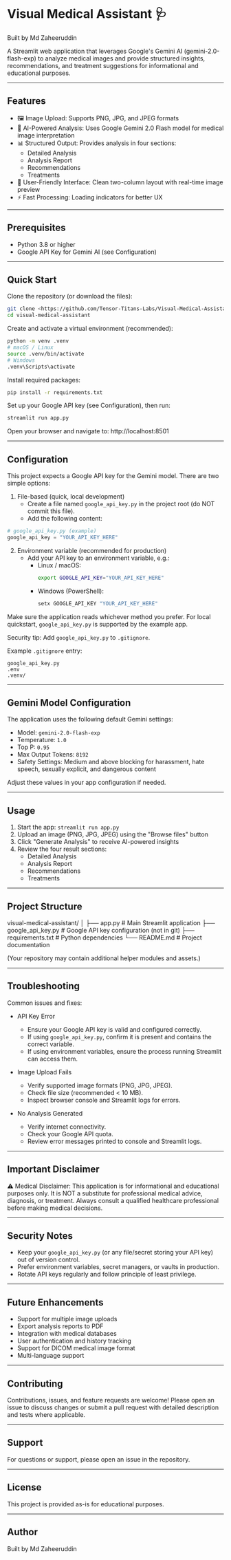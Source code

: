 # Visual Medical Assistant 🩺

Built by Md Zaheeruddin

A Streamlit web application that leverages Google's Gemini AI (gemini-2.0-flash-exp) to analyze medical images and provide structured insights, recommendations, and treatment suggestions for informational and educational purposes.

---

## Features

- 🖼️ Image Upload: Supports PNG, JPG, and JPEG formats  
- 🤖 AI-Powered Analysis: Uses Google Gemini 2.0 Flash model for medical image interpretation  
- 📊 Structured Output: Provides analysis in four sections:
  - Detailed Analysis
  - Analysis Report
  - Recommendations
  - Treatments
- 🎨 User-Friendly Interface: Clean two-column layout with real-time image preview  
- ⚡ Fast Processing: Loading indicators for better UX

---

## Prerequisites

- Python 3.8 or higher  
- Google API Key for Gemini AI (see Configuration)

---

## Quick Start

Clone the repository (or download the files):

```bash
git clone <https://github.com/Tensor-Titans-Labs/Visual-Medical-Assistant.git>
cd visual-medical-assistant
```

Create and activate a virtual environment (recommended):

```bash
python -m venv .venv
# macOS / Linux
source .venv/bin/activate
# Windows
.venv\Scripts\activate
```

Install required packages:

```bash
pip install -r requirements.txt
```

Set up your Google API key (see Configuration), then run:

```bash
streamlit run app.py
```

Open your browser and navigate to: http://localhost:8501

---

## Configuration

This project expects a Google API key for the Gemini model. There are two simple options:

1. File-based (quick, local development)
   - Create a file named `google_api_key.py` in the project root (do NOT commit this file).
   - Add the following content:

```python
# google_api_key.py (example)
google_api_key = "YOUR_API_KEY_HERE"
```

2. Environment variable (recommended for production)
   - Add your API key to an environment variable, e.g.:
     - Linux / macOS:
       ```bash
       export GOOGLE_API_KEY="YOUR_API_KEY_HERE"
       ```
     - Windows (PowerShell):
       ```powershell
       setx GOOGLE_API_KEY "YOUR_API_KEY_HERE"
       ```

Make sure the application reads whichever method you prefer. For local quickstart, `google_api_key.py` is supported by the example app.

Security tip: Add `google_api_key.py` to `.gitignore`.

Example `.gitignore` entry:

```
google_api_key.py
.env
.venv/
```

---

## Gemini Model Configuration

The application uses the following default Gemini settings:

- Model: `gemini-2.0-flash-exp`
- Temperature: `1.0`
- Top P: `0.95`
- Max Output Tokens: `8192`
- Safety Settings: Medium and above blocking for harassment, hate speech, sexually explicit, and dangerous content

Adjust these values in your app configuration if needed.

---

## Usage

1. Start the app: `streamlit run app.py`  
2. Upload an image (PNG, JPG, JPEG) using the "Browse files" button  
3. Click "Generate Analysis" to receive AI-powered insights  
4. Review the four result sections:
   - Detailed Analysis
   - Analysis Report
   - Recommendations
   - Treatments

---

## Project Structure

visual-medical-assistant/
│
├── app.py                  # Main Streamlit application
├── google_api_key.py       # Google API key configuration (not in git)
├── requirements.txt        # Python dependencies
└── README.md               # Project documentation

(Your repository may contain additional helper modules and assets.)

---

## Troubleshooting

Common issues and fixes:

- API Key Error
  - Ensure your Google API key is valid and configured correctly.
  - If using `google_api_key.py`, confirm it is present and contains the correct variable.
  - If using environment variables, ensure the process running Streamlit can access them.

- Image Upload Fails
  - Verify supported image formats (PNG, JPG, JPEG).
  - Check file size (recommended < 10 MB).
  - Inspect browser console and Streamlit logs for errors.

- No Analysis Generated
  - Verify internet connectivity.
  - Check your Google API quota.
  - Review error messages printed to console and Streamlit logs.

---

## Important Disclaimer

⚠️ Medical Disclaimer: This application is for informational and educational purposes only. It is NOT a substitute for professional medical advice, diagnosis, or treatment. Always consult a qualified healthcare professional before making medical decisions.

---

## Security Notes

- Keep your `google_api_key.py` (or any file/secret storing your API key) out of version control.
- Prefer environment variables, secret managers, or vaults in production.
- Rotate API keys regularly and follow principle of least privilege.

---

## Future Enhancements

- Support for multiple image uploads
- Export analysis reports to PDF
- Integration with medical databases
- User authentication and history tracking
- Support for DICOM medical image format
- Multi-language support

---

## Contributing

Contributions, issues, and feature requests are welcome! Please open an issue to discuss changes or submit a pull request with detailed description and tests where applicable.

---

## Support

For questions or support, please open an issue in the repository.

---

## License

This project is provided as-is for educational purposes.

---

## Author


Built by Md Zaheeruddin
